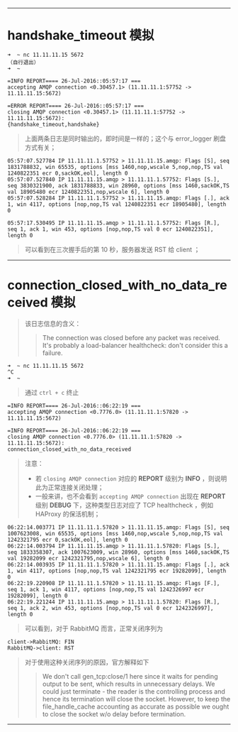 





----------

# handshake_timeout 模拟


```shell
➜  ~ nc 11.11.11.15 5672
（自行退出）
➜  ~
```

```shell
=INFO REPORT==== 26-Jul-2016::05:57:17 ===
accepting AMQP connection <0.30457.1> (11.11.11.1:57752 -> 11.11.11.15:5672)

=ERROR REPORT==== 26-Jul-2016::05:57:17 ===
closing AMQP connection <0.30457.1> (11.11.11.1:57752 -> 11.11.11.15:5672):
{handshake_timeout,handshake}
```
> 上面两条日志是同时输出的，即时间是一样的；这个与 error_logger 刷盘方式有关；

```shell
05:57:07.527784 IP 11.11.11.1.57752 > 11.11.11.15.amqp: Flags [S], seq 1831788832, win 65535, options [mss 1460,nop,wscale 5,nop,nop,TS val 1240822351 ecr 0,sackOK,eol], length 0
05:57:07.527840 IP 11.11.11.15.amqp > 11.11.11.1.57752: Flags [S.], seq 3830321900, ack 1831788833, win 28960, options [mss 1460,sackOK,TS val 18905480 ecr 1240822351,nop,wscale 6], length 0
05:57:07.528284 IP 11.11.11.1.57752 > 11.11.11.15.amqp: Flags [.], ack 1, win 4117, options [nop,nop,TS val 1240822351 ecr 18905480], length 0

05:57:17.530495 IP 11.11.11.15.amqp > 11.11.11.1.57752: Flags [R.], seq 1, ack 1, win 453, options [nop,nop,TS val 0 ecr 1240822351], length 0
```
> 可以看到在三次握手后的第 10 秒，服务器发送 RST 给 client ； 


----------

# connection_closed_with_no_data_received 模拟


> 该日志信息的含义：
>> The connection was closed before any packet was received. It's probably a load-balancer healthcheck: don't consider this a failure.


```shell
➜  ~ nc 11.11.11.15 5672
^C
➜  ~
```
> 通过 `ctrl + c` 终止

```shell
=INFO REPORT==== 26-Jul-2016::06:22:19 ===
accepting AMQP connection <0.7776.0> (11.11.11.1:57820 -> 11.11.11.15:5672)

=INFO REPORT==== 26-Jul-2016::06:22:19 ===
closing AMQP connection <0.7776.0> (11.11.11.1:57820 -> 11.11.11.15:5672):
connection_closed_with_no_data_received
```
> 注意：
> - 若 `closing AMQP connection` 对应的 **REPORT** 级别为 **INFO** ，则说明此为正常连接关闭处理；
> - 一般来讲，也不会看到 `accepting AMQP connection` 出现在 **REPORT** 级别 **DEBUG** 下，这种类型日志对应了 TCP healthcheck ，例如 HAProxy 的保活机制；


```shell
06:22:14.003771 IP 11.11.11.1.57820 > 11.11.11.15.amqp: Flags [S], seq 1007623008, win 65535, options [mss 1460,nop,wscale 5,nop,nop,TS val 1242321795 ecr 0,sackOK,eol], length 0
06:22:14.003794 IP 11.11.11.15.amqp > 11.11.11.1.57820: Flags [S.], seq 1833358307, ack 1007623009, win 28960, options [mss 1460,sackOK,TS val 19282099 ecr 1242321795,nop,wscale 6], length 0
06:22:14.003935 IP 11.11.11.1.57820 > 11.11.11.15.amqp: Flags [.], ack 1, win 4117, options [nop,nop,TS val 1242321795 ecr 19282099], length 0
06:22:19.220908 IP 11.11.11.1.57820 > 11.11.11.15.amqp: Flags [F.], seq 1, ack 1, win 4117, options [nop,nop,TS val 1242326997 ecr 19282099], length 0
06:22:19.221244 IP 11.11.11.15.amqp > 11.11.11.1.57820: Flags [R.], seq 1, ack 2, win 453, options [nop,nop,TS val 0 ecr 1242326997], length 0
```
> 可以看到，对于 RabbitMQ 而言，正常关闭序列为

```sequence
client->RabbitMQ: FIN
RabbitMQ->client: RST
```

> 对于使用这种关闭序列的原因，官方解释如下
>>  We don't call gen_tcp:close/1 here since it waits for pending output to be sent, which results in unnecessary delays. We could just terminate - the reader is the controlling process and hence its termination will close the socket. However, to keep the file_handle_cache accounting as accurate as possible we ought to close the socket w/o delay before termination.


----------

